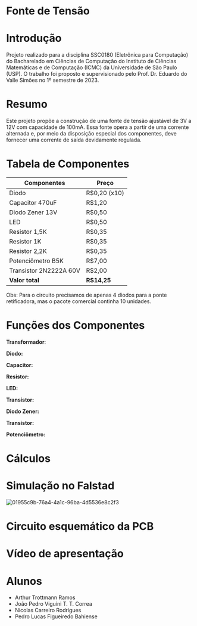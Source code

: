 # Fonte de Tensão

# Introdução
Projeto realizado para a disciplina SSC0180 (Eletrônica para Computação) do Bacharelado em Ciências de Computação do Instituto de Ciências Matemáticas e de Computação (ICMC) da Universidade de São Paulo (USP). O trabalho foi proposto e supervisionado pelo Prof. Dr. Eduardo do Valle Simões no 1º semestre de 2023.

# Resumo
Este projeto propõe a construção de uma fonte de tensão ajustável de 3V a 12V com capacidade de 100mA. Essa fonte opera a partir de uma corrente alternada e, por meio da disposição especial dos componentes, deve fornecer uma corrente de saída devidamente regulada.

# Tabela de Componentes
| Componentes  | Preço |
| ------------- | ------------- |
| Diodo  | R$0,20 (x10)  |
| Capacitor 470uF  | R$1,20  |
| Diodo Zener 13V | R$0,50  |
| LED  | R$0,50  |
| Resistor 1,5K  | R$0,35 |
| Resistor 1K  | R$0,35 |
| Resistor 2,2K  | R$0,35 |
| Potenciômetro B5K  | R$7,00  |
| Transistor 2N2222A 60V | R$2,00  |
| **Valor total**  | **R$14,25** |

Obs: Para o circuito precisamos de apenas 4 diodos para a ponte retificadora, mas o pacote comercial continha 10 unidades.
# Funções dos Componentes
**Transformador**:

**Diodo:**

**Capacitor:**

**Resistor:**

**LED:**

**Transistor:**

**Diodo Zener:**

**Transistor:**

**Potenciômetro:**

# Cálculos

# Simulação no Falstad
![01955c9b-76a4-4a1c-96ba-4d5536e8c2f3](https://github.com/PLFigueiredo/Fonte-de-Tensao/assets/70961838/38ebda06-35dd-4e35-afec-c97e99d3a937)
# Circuito esquemático da PCB

# Vídeo de apresentação

# Alunos
- Arthur Trottmann Ramos
- João Pedro Viguini T. T. Correa
- Nicolas Carreiro Rodrigues
- Pedro Lucas Figueiredo Bahiense


